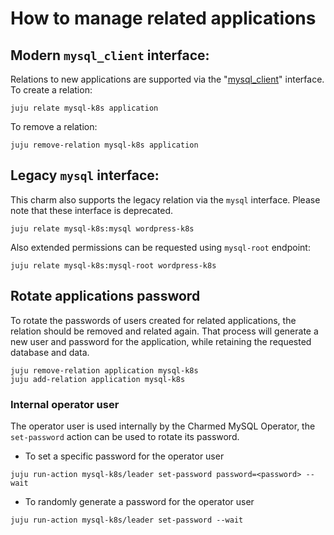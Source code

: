 # How to manage related applications

## Modern `mysql_client` interface:

Relations to new applications are supported via the "[mysql_client](https://github.com/canonical/charm-relation-interfaces/blob/main/interfaces/mysql_client/v0/README.md)" interface. To create a relation:

```shell
juju relate mysql-k8s application
```

To remove a relation:

```shell
juju remove-relation mysql-k8s application
```

## Legacy `mysql` interface:

This charm also supports the legacy relation via the `mysql` interface. Please note that these interface is deprecated.

 ```shell
juju relate mysql-k8s:mysql wordpress-k8s
```

Also extended permissions can be requested using `mysql-root` endpoint:
```shell
juju relate mysql-k8s:mysql-root wordpress-k8s
```


## Rotate applications password

To rotate the passwords of users created for related applications, the relation should be removed and related again. That process will generate a new user and password for the application, while retaining the requested database and data.

```shell
juju remove-relation application mysql-k8s
juju add-relation application mysql-k8s
```

### Internal operator user

The operator user is used internally by the Charmed MySQL Operator, the `set-password` action can be used to rotate its password.

* To set a specific password for the operator user

```shell
juju run-action mysql-k8s/leader set-password password=<password> --wait
```

* To randomly generate a password for the operator user

```shell
juju run-action mysql-k8s/leader set-password --wait
```